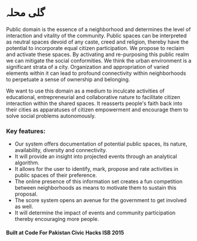 # گلی محلہ

Public domain is the essence of a neighborhood and determines the level of interaction and vitality of the community. Public spaces can be interpreted as neutral spaces devoid of any caste, creed and religion, thereby have the potential to incorporate equal citizen participation. We propose to reclaim and activate these spaces. By activating and re-purposing this public realm we can mitigate the social conformities. We think the urban environment is a significant strata of a city. Organization and appropriation of varied elements within it can lead to profound connectivity within neighborhoods to perpetuate a sense of ownership and belonging. 

We want to use this domain as a medium to inculcate activities of educational, entrepreneurial and collaborative nature to facilitate citizen interaction within the shared spaces. It reasserts people's faith back into their cities as apparatuses of citizen empowerment and encourage them to solve social problems autonomously. 

### Key features:
 - Our system offers documentation of potential public spaces, its nature, availability, diversity and connectivity.
 - It will provide an insight into projected events through an analytical algorithm.
 - It allows for the user to identify, mark, propose and rate activities in public spaces of their preference. 
 - The online presence of this information set creates a fun competition between neighborhoods as means to motivate them to sustain this proposal.
 - The score system opens an avenue for the government to get involved as well. 
 - It will determine the impact of events and community participation thereby encouraging more people.

#### Built at Code For Pakistan Civic Hacks ISB 2015
